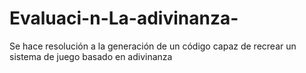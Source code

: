 # Evaluaci-n-La-adivinanza-
Se hace resolución a la generación de un código capaz de recrear un sistema de juego basado en adivinanza
